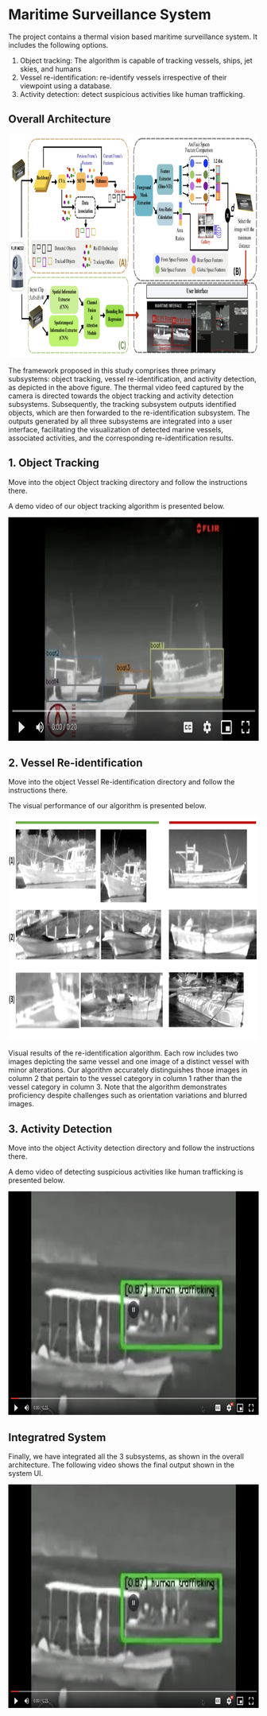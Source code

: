 # Maritime Surveillance System

The project contains a thermal vision based maritime surveillance system. It includes the following options.
1. Object tracking: The algorithm is capable of tracking vessels, ships, jet skies, and humans
2. Vessel re-identification: re-identify vessels irrespective of their viewpoint using a database.
3. Activity detection: detect suspicious activities like human trafficking.

## Overall Architecture

<div align="center">
    <img src="/images/backbone.png" width="850" height="450" alt="overall architecure"/>
</div>

The framework proposed in this study comprises three primary subsystems: object tracking, vessel re-identification, and activity detection, as depicted in the above figure. The thermal video feed captured by the camera is directed towards the object tracking and activity detection subsystems. Subsequently, the tracking subsystem outputs identified objects, which are then forwarded to the re-identification subsystem. The outputs generated by all three subsystems are integrated into a user interface, facilitating the visualization of detected marine vessels, associated activities, and the corresponding re-identification results.

## 1. Object Tracking
Move into the object Object tracking directory and follow the instructions there.

A demo video of our object tracking algorithm is presented below.
<div align="center">
<a href="https://drive.google.com/file/d/1CH0uQ3gU0Lt2J2lBxkF8xpyFhlBoK3fG/view?usp=drive_link">
    <img src="/images/tracking_tn.png" width="640" height="450" alt="Video Name"/>
</a>
</div>

## 2. Vessel Re-identification
Move into the object Vessel Re-identification directory and follow the instructions there.

The visual performance of our algorithm is presented below.

<div align="center">
    <img src="/images/reid_visual_res.PNG" width="680" height="450" alt="re-id"/>
</div>

Visual results of the re-identification algorithm. Each row includes two images depicting the same vessel and one image of a distinct vessel with minor alterations. Our algorithm accurately distinguishes those images in column 2 that pertain to the vessel category in column 1 rather than the vessel category in column 3. Note that the algorithm demonstrates proficiency despite challenges such as orientation variations and blurred images.

## 3. Activity Detection
Move into the object Activity detection directory and follow the instructions there.

A demo video of detecting suspicious activities like human trafficking is presented below.
<div align="center">
<a href="https://drive.google.com/file/d/1XoFTTT45HqNt11Lbjw19Egp4pfAIP4oq/view?usp=drive_link">
    <img src="/images/activity_tn.png" width="640" height="450" alt="activity detection"/>
</a>
</div>

## Integratred System
Finally, we have integrated all the 3 subsystems, as shown in the overall architecture. The following video shows the final output shown in the system UI.
<div align="center">
<a href="https://drive.google.com/file/d/1bmQBxbDCgsD7Dd-dec6R5ZznR3bYUXJV/view?usp=drive_link">
    <img src="/images/activity_tn.png" width="640" height="450" alt="activity detection"/>
</a>
</div>
